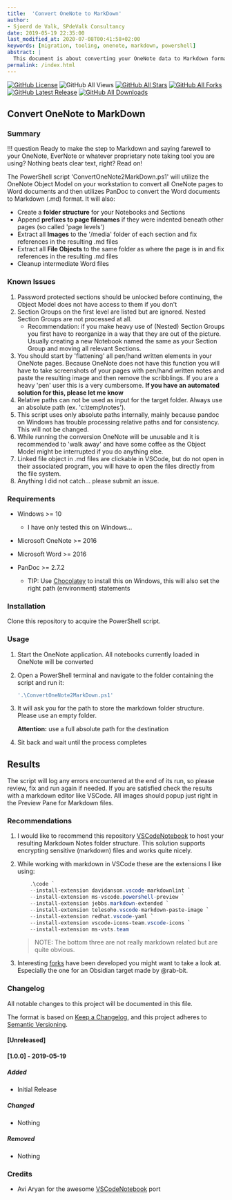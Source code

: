 ```yaml
---
title:  'Convert OneNote to MarkDown'
author:
- Sjoerd de Valk, SPdeValk Consultancy
date: 2019-05-19 22:35:00
last_modified_at: 2020-07-08T00:41:58+02:00
keywords: [migration, tooling, onenote, markdown, powershell]
abstract: |
  This document is about converting your OneNote data to Markdown format.
permalink: /index.html
---
```

[![GitHub License](https://img.shields.io/github/license/SjoerdV/ConvertOneNote2MarkDown)](https://github.com/SjoerdV/ConvertOneNote2MarkDown/blob/master/docs/LICENSE)
![GitHub All Views](https://counter.gofiber.io/badge/SjoerdV/ConvertOneNote2MarkDown?unique=true)
[![GitHub All Stars](https://img.shields.io/github/stars/SjoerdV/ConvertOneNote2MarkDown?label=stars)](https://github.com/SjoerdV/ConvertOneNote2MarkDown/stargazers)
[![GitHub All Forks](https://img.shields.io/github/forks/SjoerdV/ConvertOneNote2MarkDown?label=forks)](https://github.com/SjoerdV/ConvertOneNote2MarkDown/network/members)
[![GitHub Latest Release](https://img.shields.io/github/v/release/SjoerdV/ConvertOneNote2MarkDown?include_prereleases&color=red)](https://github.com/SjoerdV/ConvertOneNote2MarkDown/releases)
[![GitHub All Downloads](https://img.shields.io/github/downloads/SjoerdV/ConvertOneNote2MarkDown/total?label=downloads)](https://github.com/SjoerdV/ConvertOneNote2MarkDown/releases)

## Convert OneNote to MarkDown

### Summary

!!! question Ready to make the step to Markdown and saying farewell to your OneNote, EverNote or whatever proprietary note taking tool you are using? Nothing beats clear text, right? Read on!

The PowerShell script 'ConvertOneNote2MarkDown.ps1' will utilize the OneNote Object Model on your workstation to convert all OneNote pages to Word documents and then utilizes PanDoc to convert the Word documents to Markdown (.md) format. It will also:

* Create a **folder structure** for your Notebooks and Sections
* Append **prefixes to page filenames** if they were indented beneath other pages (so called 'page levels')
* Extract all **Images** to the '/media' folder of each section and fix references in the resulting .md files
* Extract all **File Objects** to the same folder as where the page is in and fix references in the resulting .md files
* Cleanup intermediate Word files

### Known Issues

1. Password protected sections should be unlocked before continuing, the Object Model does not have access to them if you don't
1. Section Groups on the first level are listed but are ignored. Nested Section Groups are not processed at all.
    * Recommendation: if you make heavy use of (Nested) Section Groups you first have to reorganize in a way that they are out of the picture. Usually creating a new Notebook named the same as your Section Group and moving all relevant Sections.
1. You should start by 'flattening' all pen/hand written elements in your OneNote pages. Because OneNote does not have this function you will have to take screenshots of your pages with pen/hand written notes and paste the resulting image and then remove the scribblings. If you are a heavy 'pen' user this is a very cumbersome. **If you have an automated solution for this, please let me know**
1. Relative paths can not be used as input for the target folder. Always use an absolute path (ex. 'c:\temp\notes').
1. This script uses only absolute paths internally, mainly because pandoc on Windows has trouble processing relative paths and for consistency. This will not be changed.
1. While running the conversion OneNote will be unusable and it is recommended to 'walk away' and have some coffee as the Object Model might be interrupted if you do anything else.
1. Linked file object in .md files are clickable in VSCode, but do not open in their associated program, you will have to open the files directly from the file system.
1. Anything I did not catch... please submit an issue.

### Requirements

* Windows >= 10

  * I have only tested this on Windows...

* Microsoft OneNote >= 2016

* Microsoft Word >= 2016

* PanDoc >= 2.7.2

  * TIP: Use [Chocolatey](https://chocolatey.org/docs/installation#install-with-powershellexe) to install this on Windows, this will also set the right path (environment) statements

### Installation

Clone this repository to acquire the PowerShell script.

### Usage

1. Start the OneNote application. All notebooks currently loaded in OneNote will be converted
1. Open a PowerShell terminal and navigate to the folder containing the script and run it:

    ```powershell
    '.\ConvertOneNote2MarkDown.ps1'
    ```

1. It will ask you for the path to store the markdown folder structure. Please use an empty folder.

    **Attention:** use a full absolute path for the destination

1. Sit back and wait until the process completes

## Results

The script will log any errors encountered at the end of its run, so please review, fix and run again if needed.
If you are satisfied check the results with a markdown editor like VSCode. All images should popup just right in the Preview Pane for Markdown files.

### Recommendations

1. I would like to recommend this repository [VSCodeNotebook](https://github.com/aviaryan/VSCodeNotebook) to host your resulting Markdown Notes folder structure. This solution supports encrypting sensitive (markdown) files and works quite nicely.
1. While working with markdown in VSCode these are the extensions I like using:

    ```powershell
        .\code `
        --install-extension davidanson.vscode-markdownlint `
        --install-extension ms-vscode.powershell-preview `
        --install-extension jebbs.markdown-extended `
        --install-extension telesoho.vscode-markdown-paste-image `
        --install-extension redhat.vscode-yaml `
        --install-extension vscode-icons-team.vscode-icons `
        --install-extension ms-vsts.team
    ```

    > NOTE: The bottom three are not really markdown related but are quite obvious.

1. Interesting [forks](https://github.com/SjoerdV/ConvertOneNote2MarkDown/network/members) have been developed you might want to take a look at. Especially the one for an Obsidian target made by @rab-bit.

### Changelog

All notable changes to this project will be documented in this file.

The format is based on [Keep a Changelog](https://keepachangelog.com/en/1.0.0/),
and this project adheres to [Semantic Versioning](https://semver.org/spec/v2.0.0.html).

#### [Unreleased]

#### [1.0.0] - 2019-05-19

##### Added

* Initial Release

##### Changed

* Nothing

##### Removed

* Nothing

### Credits

* Avi Aryan for the awesome [VSCodeNotebook](https://github.com/aviaryan/VSCodeNotebook) port
